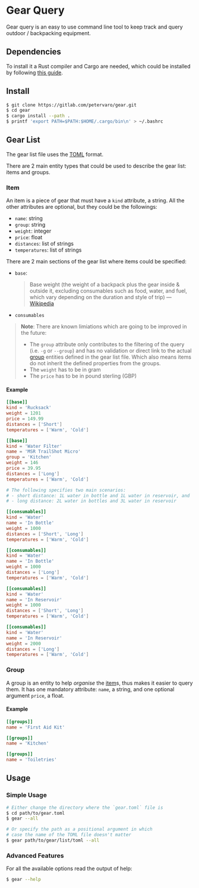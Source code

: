 # Gear Query

Gear query is an easy to use command line tool to keep track and query outdoor /
backpacking equipment.

## Dependencies

To install it a Rust compiler and Cargo are needed, which could be installed by
following [this guide][rust].

## Install

```bash
$ git clone https://gitlab.com/petervaro/gear.git
$ cd gear
$ cargo install --path .
$ printf 'export PATH=$PATH:$HOME/.cargo/bin\n' > ~/.bashrc
```

## Gear List

The gear list file uses the [TOML][toml] format.

There are 2 main entity types that could be used to describe the gear list:
items and groups.

### Item

An item is a piece of gear that must have a `kind` attribute, a string.  All the
other attributes are optional, but they could be the followings:

- `name`: string
- `group`: string
- `weight`: integer
- `price`: float
- `distances`: list of strings
- `temperatures`: list of strings

There are 2 main sections of the gear list where items could be specified:

- `base`:
  > Base weight (the weight of a backpack plus the gear inside & outside it,
  > excluding consumables such as food, water, and fuel, which vary depending on
  > the duration and style of trip)
  > &mdash; [Wikipedia][base]
- `consumables`

> **Note**: There are known limiations which are going to be improved in the
> future:
> - The `group` attribute only contributes to the filtering of the query (i.e.
>   `-g` or `--group`) and has no validation or direct link to the actual
>   [group](#group) entities defined in the gear list file.  Which also means
>   items do not inherit the defined properties from the groups.
> - The `weight` has to be in gram
> - The `price` has to be in pound sterling (GBP)

#### Example

```toml
[[base]]
kind = 'Rucksack'
weight = 1201
price = 149.99
distances = ['Short']
temperatures = ['Warm', 'Cold']

[[base]]
kind = 'Water Filter'
name = 'MSR TrailShot Micro'
group = 'Kitchen'
weight = 146
price = 39.95
distances = ['Long']
temperatures = ['Warm', 'Cold']

# The following specifies two main scenarios:
# - short distance: 1L water in bottle and 1L water in reservoir, and
# - long distance: 2L water in bottles and 3L water in reservoir

[[consumables]]
kind = 'Water'
name = 'In Bottle'
weight = 1000
distances = ['Short', 'Long']
temperatures = ['Warm', 'Cold']

[[consumables]]
kind = 'Water'
name = 'In Bottle'
weight = 1000
distances = ['Long']
temperatures = ['Warm', 'Cold']

[[consumables]]
kind = 'Water'
name = 'In Reservoir'
weight = 1000
distances = ['Short', 'Long']
temperatures = ['Warm', 'Cold']

[[consumables]]
kind = 'Water'
name = 'In Reservoir'
weight = 2000
distances = ['Long']
temperatures = ['Warm', 'Cold']
```

### Group

A group is an entity to help _organise_ the [item](#item)s, thus makes it easier
to query them.  It has one mandatory attribute: `name`, a string, and one
optional argument `price`, a float.

#### Example

```toml
[[groups]]
name = 'First Aid Kit'

[[groups]]
name = 'Kitchen'

[[groups]]
name = 'Toiletries'
```

## Usage

### Simple Usage

```bash
# Either change the directory where the `gear.toml` file is
$ cd path/to/gear.toml
$ gear --all

# Or specify the path as a positional argument in which
# case the name of the TOML file doesn't matter
$ gear path/to/gear/list/toml --all
```

### Advanced Features

For all the available options read the output of help:

```bash
$ gear --help
```


<!-- LINKS -->
[rust]: https://www.rust-lang.org/tools/install
[toml]: https://github.com/toml-lang/toml
[base]: https://en.wikipedia.org/wiki/Ultralight_backpacking
